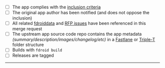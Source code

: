 * [ ] The app complies with the [inclusion criteria](https://f-droid.org/docs/Inclusion_Policy)
* [ ] The original app author has been notified (and does not oppose the inclusion)
* [ ] All related [fdroiddata](https://gitlab.com/fdroid/fdroiddata/issues) and [RFP issues](https://gitlab.com/fdroid/rfp/issues) have been referenced in this merge request
* [ ] The upstream app source code repo contains the app metadata _(summary/description/images/changelog/etc)_ in a [Fastlane](https://gitlab.com/snippets/1895688) or [Triple-T](https://gitlab.com/snippets/1901490) folder structure
* [ ] Builds with `fdroid build`
* [ ] Releases are tagged

---------------------

